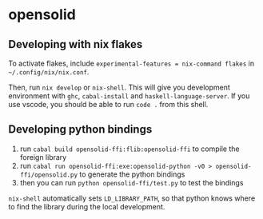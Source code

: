 # opensolid

## Developing with nix flakes

To activate flakes, include `experimental-features = nix-command flakes` in `~/.config/nix/nix.conf`.

Then, run `nix develop` or `nix-shell`. This will give you development environment with `ghc`, `cabal-install` and `haskell-language-server`. If you use vscode, you should be able to run `code .` from this shell.

## Developing python bindings

1. run `cabal build opensolid-ffi:flib:opensolid-ffi` to compile the foreign library
2. run `cabal run opensolid-ffi:exe:opensolid-python -v0 > opensolid-ffi/opensolid.py` to generate the python bindings
3. then you can run `python opensolid-ffi/test.py` to test the bindings

`nix-shell` automatically sets `LD_LIBRARY_PATH`, so that python knows where to find the
library during the local development.

